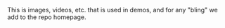 This is images, videos, etc. that is used in demos, and for any "bling" we add to the repo homepage.